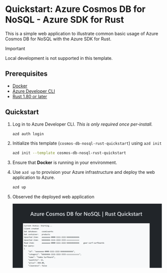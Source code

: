 <!--
---
page_type: sample
name: "Quickstart: Azure Cosmos DB for NoSQL and Azure SDK for Rust"
description: This is a simple web application to illustrate common basic usage of Azure Cosmos DB for NoSQL and the Azure SDK for Rust.
urlFragment: template
languages:
- rust
- azdeveloper
products:
- azure-cosmos-db
---
-->

# Quickstart: Azure Cosmos DB for NoSQL - Azure SDK for Rust

This is a simple web application to illustrate common basic usage of Azure Cosmos DB for NoSQL with the Azure SDK for Rust.

> [!IMPORTANT]
> Local development is not supported in this template.

## Prerequisites

- [Docker](https://www.docker.com/)
- [Azure Developer CLI](https://aka.ms/azd-install)
- [Rust 1.80 or later](https://go.dev/dl/)

## Quickstart

1. Log in to Azure Developer CLI. *This is only required once per-install.*

    ```bash
    azd auth login
    ```

1. Initialize this template (`cosmos-db-nosql-rust-quickstart`) using `azd init`

    ```bash
    azd init --template cosmos-db-nosql-rust-quickstart
    ```

1. Ensure that **Docker** is running in your environment.

1. Use `azd up` to provision your Azure infrastructure and deploy the web application to Azure.

    ```bash
    azd up
    ```

1. Observed the deployed web application

    ![Screenshot of the deployed web application.](assets/web.png)
